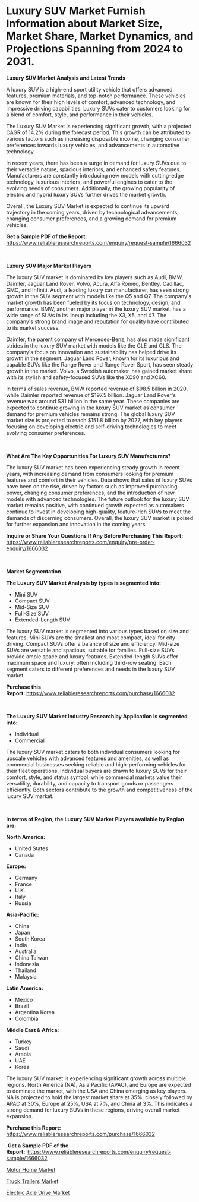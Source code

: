 <p><h1>Luxury SUV Market Furnish Information about Market Size, Market Share, Market Dynamics, and Projections Spanning from 2024 to 2031.</h1></p><p><strong>Luxury SUV Market Analysis and Latest Trends</strong></p>
<p><p>A luxury SUV is a high-end sport utility vehicle that offers advanced features, premium materials, and top-notch performance. These vehicles are known for their high levels of comfort, advanced technology, and impressive driving capabilities. Luxury SUVs cater to customers looking for a blend of comfort, style, and performance in their vehicles.</p><p>The Luxury SUV Market is experiencing significant growth, with a projected CAGR of 14.2% during the forecast period. This growth can be attributed to various factors such as increasing disposable income, changing consumer preferences towards luxury vehicles, and advancements in automotive technology.</p><p>In recent years, there has been a surge in demand for luxury SUVs due to their versatile nature, spacious interiors, and enhanced safety features. Manufacturers are constantly introducing new models with cutting-edge technology, luxurious interiors, and powerful engines to cater to the evolving needs of consumers. Additionally, the growing popularity of electric and hybrid luxury SUVs further drives the market growth.</p><p>Overall, the Luxury SUV Market is expected to continue its upward trajectory in the coming years, driven by technological advancements, changing consumer preferences, and a growing demand for premium vehicles.</p></p>
<p><strong>Get a Sample PDF of the Report:&nbsp;</strong> <a href="https://www.reliableresearchreports.com/enquiry/request-sample/1666032">https://www.reliableresearchreports.com/enquiry/request-sample/1666032</a></p>
<p>&nbsp;</p>
<p><strong>Luxury SUV Major Market Players</strong></p>
<p><p>The luxury SUV market is dominated by key players such as Audi, BMW, Daimler, Jaguar Land Rover, Volvo, Acura, Alfa Romeo, Bentley, Cadillac, GMC, and Infiniti. Audi, a leading luxury car manufacturer, has seen strong growth in the SUV segment with models like the Q5 and Q7. The company's market growth has been fueled by its focus on technology, design, and performance. BMW, another major player in the luxury SUV market, has a wide range of SUVs in its lineup including the X3, X5, and X7. The company's strong brand image and reputation for quality have contributed to its market success.</p><p>Daimler, the parent company of Mercedes-Benz, has also made significant strides in the luxury SUV market with models like the GLE and GLS. The company's focus on innovation and sustainability has helped drive its growth in the segment. Jaguar Land Rover, known for its luxurious and capable SUVs like the Range Rover and Range Rover Sport, has seen steady growth in the market. Volvo, a Swedish automaker, has gained market share with its stylish and safety-focused SUVs like the XC90 and XC60.</p><p>In terms of sales revenue, BMW reported revenue of $98.5 billion in 2020, while Daimler reported revenue of $197.5 billion. Jaguar Land Rover's revenue was around $31 billion in the same year. These companies are expected to continue growing in the luxury SUV market as consumer demand for premium vehicles remains strong. The global luxury SUV market size is projected to reach $151.8 billion by 2027, with key players focusing on developing electric and self-driving technologies to meet evolving consumer preferences.</p></p>
<p>&nbsp;</p>
<p><strong>What Are The Key Opportunities For Luxury SUV Manufacturers?</strong></p>
<p><p>The luxury SUV market has been experiencing steady growth in recent years, with increasing demand from consumers looking for premium features and comfort in their vehicles. Data shows that sales of luxury SUVs have been on the rise, driven by factors such as improved purchasing power, changing consumer preferences, and the introduction of new models with advanced technologies. The future outlook for the luxury SUV market remains positive, with continued growth expected as automakers continue to invest in developing high-quality, feature-rich SUVs to meet the demands of discerning consumers. Overall, the luxury SUV market is poised for further expansion and innovation in the coming years.</p></p>
<p><strong>Inquire or Share Your Questions If Any Before Purchasing This Report:</strong> <a href="https://www.reliableresearchreports.com/enquiry/pre-order-enquiry/1666032">https://www.reliableresearchreports.com/enquiry/pre-order-enquiry/1666032</a></p>
<p>&nbsp;</p>
<p><strong>Market Segmentation</strong></p>
<p><strong>The Luxury SUV Market Analysis by types is segmented into:</strong></p>
<p><ul><li>Mini SUV</li><li>Compact SUV</li><li>Mid-Size SUV</li><li>Full-Size SUV</li><li>Extended-Length SUV</li></ul></p>
<p><p>The luxury SUV market is segmented into various types based on size and features. Mini SUVs are the smallest and most compact, ideal for city driving. Compact SUVs offer a balance of size and efficiency. Mid-size SUVs are versatile and spacious, suitable for families. Full-size SUVs provide ample space and luxury features. Extended-length SUVs offer maximum space and luxury, often including third-row seating. Each segment caters to different preferences and needs in the luxury SUV market.</p></p>
<p><strong>Purchase this Report:&nbsp;</strong><a href="https://www.reliableresearchreports.com/purchase/1666032">https://www.reliableresearchreports.com/purchase/1666032</a></p>
<p>&nbsp;</p>
<p><strong>The Luxury SUV Market Industry Research by Application is segmented into:</strong></p>
<p><ul><li>Individual</li><li>Commercial</li></ul></p>
<p><p>The luxury SUV market caters to both individual consumers looking for upscale vehicles with advanced features and amenities, as well as commercial businesses seeking reliable and high-performing vehicles for their fleet operations. Individual buyers are drawn to luxury SUVs for their comfort, style, and status symbol, while commercial markets value their versatility, durability, and capacity to transport goods or passengers efficiently. Both sectors contribute to the growth and competitiveness of the luxury SUV market.</p></p>
<p>&nbsp;</p>
<p><strong>In terms of Region, the Luxury SUV Market Players available by Region are:</strong></p>
<p>
    <p> <strong> North America: </strong>
        <ul>
            <li>United States</li>
            <li>Canada</li>
        </ul>
        </p> 
    <p> <strong> Europe: </strong>
        <ul>
            <li>Germany</li>
            <li>France</li>
            <li>U.K.</li>
            <li>Italy</li>
            <li>Russia</li>
        </ul>
        </p> 
    <p> <strong> Asia-Pacific: </strong>
        <ul>
            <li>China</li>
            <li>Japan</li>
            <li>South Korea</li>
            <li>India</li>
            <li>Australia</li>
            <li>China Taiwan</li>
            <li>Indonesia</li>
            <li>Thailand</li>
            <li>Malaysia</li>
        </ul>
        </p> 
    <p> <strong> Latin America: </strong>
        <ul>
            <li>Mexico</li>
            <li>Brazil</li>
            <li>Argentina Korea</li>
            <li>Colombia</li>
        </ul>
        </p> 
    <p> <strong> Middle East & Africa: </strong>
        <ul>
            <li>Turkey</li>
            <li>Saudi</li>
            <li>Arabia</li>
            <li>UAE</li>
            <li>Korea</li>
        </ul>
    </p>
    </p>
<p><p>The luxury SUV market is experiencing significant growth across multiple regions. North America (NA), Asia Pacific (APAC), and Europe are expected to dominate the market, with the USA and China emerging as key players. NA is projected to hold the largest market share at 35%, closely followed by APAC at 30%, Europe at 25%, USA at 7%, and China at 3%. This indicates a strong demand for luxury SUVs in these regions, driving overall market expansion.</p></p>
<p><strong>Purchase this Report: </strong><a href="https://www.reliableresearchreports.com/purchase/1666032">https://www.reliableresearchreports.com/purchase/1666032</a></p>
<p>&nbsp;<strong>Get a Sample PDF of the Report:&nbsp;&nbsp;</strong><a href="https://www.reliableresearchreports.com/enquiry/request-sample/1666032">https://www.reliableresearchreports.com/enquiry/request-sample/1666032</a></p>
<p><strong></strong></p>
<p><p><a href="https://github.com/Sinjinluong3e0awx2m195k76/Market-Research-Report-List-1/blob/main/motor-home-market.md">Motor Home Market</a></p><p><a href="https://github.com/shotows/Market-Research-Report-List-1/blob/main/truck-trailers-market.md">Truck Trailers Market</a></p><p><a href="https://github.com/beatblasta/Market-Research-Report-List-2/blob/main/electric-axle-drive-market.md">Electric Axle Drive Market</a></p></p>